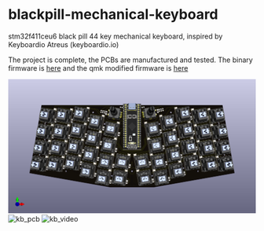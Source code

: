 # blackpill-mechanical-keyboard
stm32f411ceu6 black pill 44 key mechanical keyboard, inspired by Keyboardio Atreus (keyboardio.io)

The project is complete, the PCBs are manufactured and tested. The binary firmware
is [here](https://github.com/vahidtaghiloo/qmk-firmware-build/releases/tag/test)
and the qmk modified firmware is [here](https://github.com/vahidtaghiloo/qmk_firmware/tree/master/keyboards/blackpill_mechanical_keyboard)

![kb](blackpill_keyboard.png)
![kb_pcb](keyboard_pcb.jpg)
![kb_video](keyboard.gif)